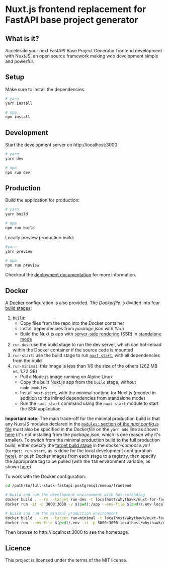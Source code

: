 # Nuxt.js frontend replacement for FastAPI base project generator

## What is it?

Accelerate your next FastAPI Base Project Generator frontend development with NuxtJS, an open source framework making web development simple and powerful.

## Setup

Make sure to install the dependencies:

```bash
# yarn
yarn install

# npm
npm install
```

## Development

Start the development server on http://localhost:3000

```bash
# yarn
yarn dev

# npm
npm run dev
```

## Production

Build the application for production:

```bash
# yarn 
yarn build

# npm
npm run build
```

Locally preview production build:

```bash
#yarn
yarn preview

# npm
npm run preview
```

Checkout the [deployment documentation](https://v3.nuxtjs.org/guide/deploy/presets) for more information.

## Docker

A [Docker](https://www.docker.com/) configuration is also provided. The _Dockerfile_ is divided into four [build stages](https://docs.docker.com/develop/develop-images/multistage-build/):

1. `build`:
   - Copy files from the repo into the Docker container
   - Install dependencies from _package.json_ with Yarn
   - Build the Nuxt.js app with [server-side rendering](https://nuxtjs.org/docs/2.x/concepts/server-side-rendering) (SSR) in [standalone mode](https://nuxtjs.org/docs/2.x/configuration-glossary/configuration-build#standalone)
2. `run-dev`: use the build stage to run the dev server, which can hot-reload within the Docker container if the source code is mounted
3. `run-start`: use the build stage to run [`nuxt start`](https://nuxtjs.org/docs/2.x/get-started/commands), with all dependencies from the build
4. `run-minimal`: this image is less than 1/6 the size of the others (262 MB vs. 1.72 GB)
   - Pull a Node.js image running on Alpine Linux
   - Copy the built Nuxt.js app from the `build` stage, without `node_modules`
   - Install `nuxt-start`, with the minimal runtime for Nuxt.js (needed in addition to the inlined dependencies from standalone mode)
   - Run the `nuxt start` command using the `nuxt-start` module to start the SSR application

**Important note:** The main trade-off for the minimal production build is that any NuxtJS modules declared in the [`modules:` section of the _nuxt.config.js_ file](https://github.com/whythawk/full-stack-fastapi-postgresql/blob/ee12a3ffe3288163c7ce1e20ceae7e694213116d/%7B%7Bcookiecutter.project_slug%7D%7D/frontend/nuxt.config.js#L51-L60) must also be specified in the _Dockerfile_ on the `yarn add` line as shown [here](https://github.com/whythawk/full-stack-fastapi-postgresql/blob/ee12a3ffe3288163c7ce1e20ceae7e694213116d/%7B%7Bcookiecutter.project_slug%7D%7D/frontend/Dockerfile#L22) (it's not installing from the _package.json_, which is one reason why it's smaller). To switch from the minimal production build to the full production build, either specify the [target build stage](https://docs.docker.com/compose/compose-file/compose-file-v3/#target) in the _docker-compose.yml_ (`target: run-start`, as is done for the local development configuration [here](https://github.com/whythawk/full-stack-fastapi-postgresql/blob/ee12a3ffe3288163c7ce1e20ceae7e694213116d/%7B%7Bcookiecutter.project_slug%7D%7D/docker-compose.override.yml#L83-L85)), or push Docker images from each stage to a registry, then specify the appropriate tag to be pulled (with the `TAG` environment variable, as shown [here](https://github.com/whythawk/full-stack-fastapi-postgresql/blob/ee12a3ffe3288163c7ce1e20ceae7e694213116d/%7B%7Bcookiecutter.project_slug%7D%7D/docker-compose.yml#L225-L229)).

To work with the Docker configuration:

```sh
cd /path/to/full-stack-fastapi-postgresql/neena/frontend

# build and run the development environment with hot-reloading
docker build . --rm --target run-dev -t localhost/whythawk/nuxt-for-fastapi:run-dev
docker run -it -p 3000:3000 -v $(pwd):/app --env-file $(pwd)/.env localhost/whythawk/nuxt-for-fastapi:run-dev

# build and run the minimal production environment
docker build . --rm --target run-minimal -t localhost/whythawk/nuxt-for-fastapi:run-minimal
docker run --env-file $(pwd)/.env -it -p 3000:3000 localhost/whythawk/nuxt-for-fastapi:run-minimal
```

Then browse to http://localhost:3000 to see the homepage.

## Licence

This project is licensed under the terms of the MIT license.
